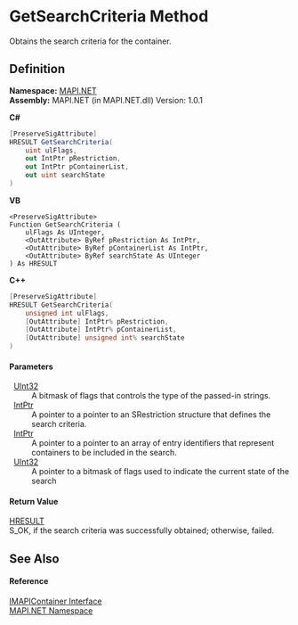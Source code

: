 # GetSearchCriteria Method


Obtains the search criteria for the container.



## Definition
**Namespace:** <a href="N_MAPI_NET.md">MAPI.NET</a>  
**Assembly:** MAPI.NET (in MAPI.NET.dll) Version: 1.0.1

**C#**
``` C#
[PreserveSigAttribute]
HRESULT GetSearchCriteria(
	uint ulFlags,
	out IntPtr pRestriction,
	out IntPtr pContainerList,
	out uint searchState
)
```
**VB**
``` VB
<PreserveSigAttribute>
Function GetSearchCriteria ( 
	ulFlags As UInteger,
	<OutAttribute> ByRef pRestriction As IntPtr,
	<OutAttribute> ByRef pContainerList As IntPtr,
	<OutAttribute> ByRef searchState As UInteger
) As HRESULT
```
**C++**
``` C++
[PreserveSigAttribute]
HRESULT GetSearchCriteria(
	unsigned int ulFlags, 
	[OutAttribute] IntPtr% pRestriction, 
	[OutAttribute] IntPtr% pContainerList, 
	[OutAttribute] unsigned int% searchState
)
```



#### Parameters
<dl><dt>  <a href="https://learn.microsoft.com/dotnet/api/system.uint32" target="_blank" rel="noopener noreferrer">UInt32</a></dt><dd>A bitmask of flags that controls the type of the passed-in strings.</dd><dt>  <a href="https://learn.microsoft.com/dotnet/api/system.intptr" target="_blank" rel="noopener noreferrer">IntPtr</a></dt><dd>A pointer to a pointer to an SRestriction structure that defines the search criteria.</dd><dt>  <a href="https://learn.microsoft.com/dotnet/api/system.intptr" target="_blank" rel="noopener noreferrer">IntPtr</a></dt><dd>A pointer to a pointer to an array of entry identifiers that represent containers to be included in the search.</dd><dt>  <a href="https://learn.microsoft.com/dotnet/api/system.uint32" target="_blank" rel="noopener noreferrer">UInt32</a></dt><dd>A pointer to a bitmask of flags used to indicate the current state of the search</dd></dl>

#### Return Value
<a href="T_MAPI_NET_HRESULT.md">HRESULT</a>  
S_OK, if the search criteria was successfully obtained; otherwise, failed.

## See Also


#### Reference
<a href="T_MAPI_NET_IMAPIContainer.md">IMAPIContainer Interface</a>  
<a href="N_MAPI_NET.md">MAPI.NET Namespace</a>  
